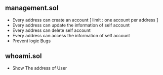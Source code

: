 ## management.sol
- Every address can create an account [ limit : one account per address ]
- Every address can update the information of self account
- Every address can delete self account
- Every address can access the information of self account
- Prevent logic Bugs

## whoami.sol
- Show The address of User